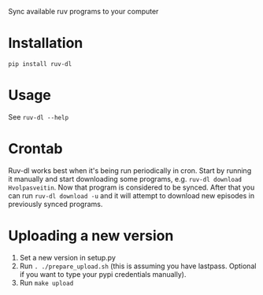Sync available ruv programs to your computer

# Installation

`pip install ruv-dl`

# Usage

See `ruv-dl --help`

# Crontab

Ruv-dl works best when it's being run periodically in cron. Start by running
it manually and start downloading some programs, e.g.
`ruv-dl download Hvolpasveitin`. Now that program is considered to be synced.
After that you can run `ruv-dl download -u` and it will attempt to download
new episodes in previously synced programs.

# Uploading a new version

1. Set a new version in setup.py
2. Run `. ./prepare_upload.sh` (this is assuming you have lastpass.
    Optional if you want to type your pypi credentials manually).
3. Run `make upload`